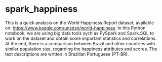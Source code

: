 # spark_happiness
This is a quick analysis on the World Happiness Report dataset, available on: https://www.kaggle.com/unsdsn/world-happiness. In this Python notebook, we are using big data tools sych as PySpark and Spark.SQL to work on the dataset and obtain some important statistics and correlations. At the end, there is a comparison between Brazil and other countries with similar population size, regarding the happiness attributes and scores. The text descriptions are written in Brazilian Portuguese (PT-BR).
